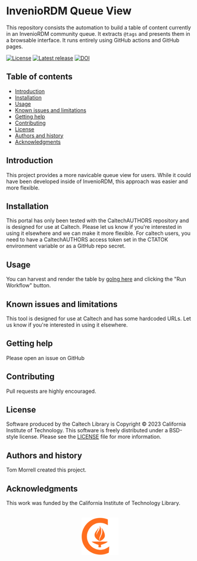 # InvenioRDM Queue View

This repository consists the automation to build a table of content currently
in an InvenioRDM community queue. It extracts `@tags` and presents them in a
browsable interface. It runs entirely using GitHub actions and GitHub pages.

[![License](https://img.shields.io/badge/License-BSD--like-lightgrey)](https://choosealicense.com/licenses/bsd-3-clause)
[![Latest release](https://img.shields.io/github/v/release/caltechlibrary/irdm-queue-portal.svg?color=b44e88)](https://github.com/caltechlibrary/irdm-queue-portal/releases)
[![DOI](https://data.caltech.edu/badge/DOI/10.22002/vqsap-3kn19.svg)](https://doi.org/10.22002/vqsap-3kn19)


## Table of contents

* [Introduction](#introduction)
* [Installation](#installation)
* [Usage](#usage)
* [Known issues and limitations](#known-issues-and-limitations)
* [Getting help](#getting-help)
* [Contributing](#contributing)
* [License](#license)
* [Authors and history](#authors-and-history)
* [Acknowledgments](#authors-and-acknowledgments)


## Introduction

This project provides a more navicable queue view for users. While it could
have been developed inside of InvenioRDM, this approach was easier and more
flexible.

## Installation

This portal has only been tested with the CaltechAUTHORS repository and is
designed for use at Caltech. Please let us know if you're interested in using
it elsewhere and we can make it more flexible. For caltech users, you need to 
have a CaltechAUTHORS access token set in the CTATOK environment variable or as 
a GitHub repo secret.

## Usage

You can harvest and render the table by [golng
here](https://github.com/caltechlibrary/irdm-queue-portal/actions/workflows/render.yaml)
and clicking the "Run Workflow" button.

## Known issues and limitations

This tool is designed for use at Caltech and has some hardcoded URLs. Let us
know if you're interested in using it elsewhere.

## Getting help

Please open an issue on GitHub

## Contributing

Pull requests are highly encouraged.

## License

Software produced by the Caltech Library is Copyright © 2023 California Institute of Technology.  This software is freely distributed under a BSD-style license.  Please see the [LICENSE](LICENSE) file for more information.


## Authors and history

Tom Morrell created this project.

## Acknowledgments

This work was funded by the California Institute of Technology Library.

<div align="center">
  <br>
  <a href="https://www.caltech.edu">
    <img width="100" height="100" src="https://raw.githubusercontent.com/caltechlibrary/template/main/.graphics/caltech-round.png">
  </a>
</div>
